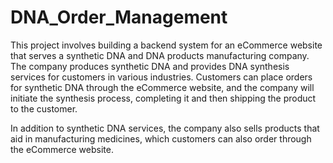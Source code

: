 # DNA_Order_Management

This project involves building a backend system for an eCommerce website that serves a synthetic DNA and DNA products manufacturing company. The company produces synthetic DNA and provides DNA synthesis services for customers in various industries. Customers can place orders for synthetic DNA through the eCommerce website, and the company will initiate the synthesis process, completing it and then shipping the product to the customer.

In addition to synthetic DNA services, the company also sells products that aid in manufacturing medicines, which customers can also order through the eCommerce website.